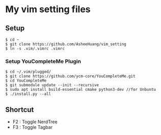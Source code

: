 # My vim setting files 

## Setup

    $ cd ~
    $ git clone https://github.com/AsheeHuang/vim_setting
    $ ln -s .vim/.vimrc .vimrc
### Setup YouCompleteMe Plugin
    $ cd ~/.vim/plugged/
    $ git clone https://github.com/ycm-core/YouCompleteMe.git
    $ cd YouCompleteMe
    $ git submodule update --init --recursive
    $ sudo apt install build-essential cmake python3-dev //for Unbuntu 
    $ ./install.py --all

## Shortcut

- F2 : Toggle NerdTree
- F3 : Toggle Tagbar
